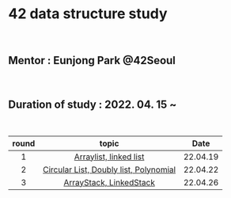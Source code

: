 # 42 data structure study

<br />

## Mentor : Eunjong Park @42Seoul

<br />

## Duration of study : 2022. 04. 15 ~

<br />

| round | topic | Date |
| :----: | :-----: | :----: |
| 1 | <a href="https://github.com/mtae616/42DS-study/tree/master/list">Arraylist, linked list</a> | 22.04.19 |
| 2 | <a href="https://github.com/mtae616/42DS-study/tree/master/list">Circular List, Doubly list, Polynomial</a> | 22.04.22 |
| 3 | <a href="https://github.com/mtae616/42DS-study/tree/master/stack">ArrayStack, LinkedStack</a> | 22.04.26 |